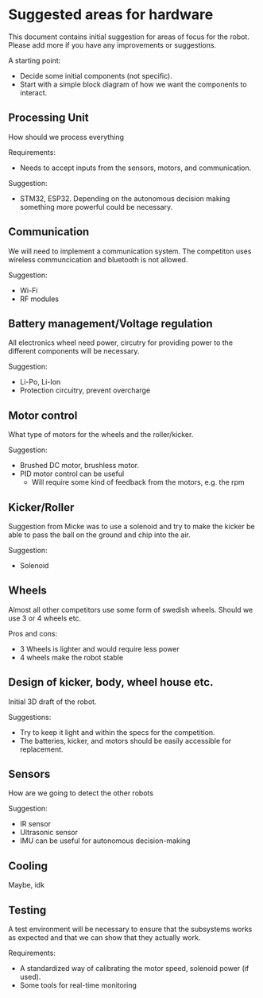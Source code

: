 # Suggested areas for hardware
This document contains initial suggestion for areas of focus for the robot. 
Please add more if you have any improvements or suggestions.

A starting point:
- Decide some initial components (not specific).
- Start with a simple block diagram of how we want the components to interact.

## Processing Unit
How should we process everything

Requirements:
- Needs to accept inputs from the sensors, motors, and communication.

Suggestion:
- STM32, ESP32. Depending on the autonomous decision making something more powerful could be necessary.

## Communication 

We will need to implement a communication system.
The competiton uses wireless communcication and bluetooth is not allowed.

Suggestion:
- Wi-Fi
- RF modules

## Battery management/Voltage regulation

All electronics wheel need power, circutry for providing power to the different components will be necessary.

Suggestion:
- Li-Po, Li-Ion
- Protection circuitry, prevent overcharge 

## Motor control

What type of motors for the wheels and the roller/kicker.

Suggestion:
- Brushed DC motor, brushless motor.
- PID motor control can be useful
    - Will require some kind of feedback from the motors, e.g. the rpm

## Kicker/Roller

Suggestion from Micke was to use a solenoid and try to make the kicker be able to pass the ball on the ground and chip into the air.

Suggestion:
- Solenoid

## Wheels

Almost all other competitors use some form of swedish wheels. Should we use 3 or 4 wheels etc.

Pros and cons:
- 3 Wheels is lighter and would require less power
- 4 wheels make the robot stable

## Design of kicker, body, wheel house etc.

Initial 3D draft of the robot.

Suggestions:
- Try to keep it light and within the specs for the competition.
- The batteries, kicker, and motors should be easily accessible for replacement.

## Sensors

How are we going to detect the other robots

Suggestion:
- IR sensor
- Ultrasonic sensor
- IMU can be useful for autonomous decision-making

## Cooling

Maybe, idk

## Testing

A test environment will be necessary to ensure that the subsystems works as expected and that we can show that they actually work.

Requirements:
- A standardized way of calibrating the motor speed, solenoid power (if used).
- Some tools for real-time monitoring

